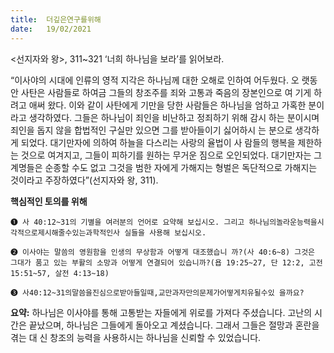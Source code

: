 ```yaml
---
title:  더깊은연구를위해
date:   19/02/2021
---
```


<선지자와 왕>, 311~321 ‘너희 하나님을 보라’를 읽어보라.

“이사야의 시대에 인류의 영적 지각은 하나님께 대한 오해로 인하여 어두웠다. 오 랫동안 사탄은 사람들로 하여금 그들의 창조주를 죄와 고통과 죽음의 장본인으로 여 기게 하려고 애써 왔다. 이와 같이 사탄에게 기만을 당한 사람들은 하나님을 엄하고 가혹한 분이라고 생각하였다. 그들은 하나님이 죄인을 비난하고 정죄하기 위해 감시 하는 분이시며 죄인을 돕지 않을 합법적인 구실만 있으면 그를 받아들이기 싫어하시 는 분으로 생각하게 되었다. 대기만자에 의하여 하늘을 다스리는 사랑의 율법이 사 람들의 행복을 제한하는 것으로 여겨지고, 그들이 피하기를 원하는 무거운 짐으로 오인되었다. 대기만자는 그 계명들은 순종할 수도 없고 그것을 범한 자에게 가해지는 형벌은 독단적으로 가해지는 것이라고 주장하였다”(선지자와 왕, 311).

**핵심적인 토의를 위해**

`➊ 사 40:12~31의 기별을 여러분의 언어로 요약해 보십시오. 그리고 하나님의놀라운능력을시각적으로제시해줄수있는과학적인사 실들을 사용해 보십시오.`

`➋ 이사야는 말씀의 영원함을 인생의 무상함과 어떻게 대조했습니 까?(사 40:6~8) 그것은 그대가 품고 있는 부활의 소망과 어떻게 연결되어 있습니까?(욥 19:25~27, 단 12:2, 고전 15:51~57, 살전 4:13~18)`

`➌ 사40:12~31의말씀을진심으로받아들일때,교만과자만의문제가어떻게치유될수있 을까요?`

**요약:** 하나님은 이사야를 통해 고통받는 자들에게 위로를 가져다 주셨습니다. 고난의 시간은 끝났으며, 하나님은 그들에게 돌아오고 계셨습니다. 그래서 그들은 절망과 혼란을 겪는 대 신 창조의 능력을 사용하시는 하나님을 신뢰할 수 있었습니다.